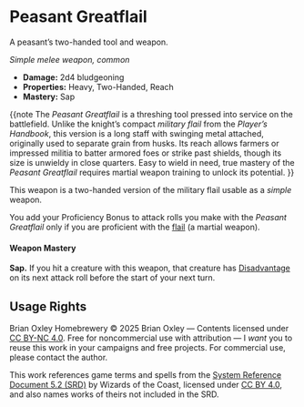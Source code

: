 # Peasant Greatflail

A peasant&rsquo;s two-handed tool and weapon.

_Simple melee weapon, common_

- **Damage:** 2d4 bludgeoning
- **Properties:** Heavy, Two-Handed, Reach
- **Mastery:** Sap

{{note
The <em>Peasant Greatflail</em> is a threshing tool pressed into service on the battlefield. Unlike the knight&rsquo;s compact <em>military flail</em> from the _Player&rsquo;s Handbook_, this version is a long staff with swinging metal attached, originally used to separate grain from husks. Its reach allows farmers or impressed militia to batter armored foes or strike past shields, though its size is unwieldy in close quarters. Easy to wield in need, true mastery of the <em>Peasant Greatflail</em> requires martial weapon training to unlock its potential.
}}

This weapon is a two-handed version of the military flail usable as a <em>simple</em> weapon.

You add your Proficiency Bonus to attack rolls you make with the _Peasant Greatflail_ only if you are proficient with the [flail](https://www.dndbeyond.com/equipment/20-flail) (a martial weapon).

#### Weapon Mastery

**Sap.** If you hit a creature with this weapon, that creature has [Disadvantage](https://www.dndbeyond.com/sources/dnd/br-2024/rules-glossary#Disadvantage) on its next attack roll before the start of your next turn.  

## Usage Rights

Brian Oxley Homebrewery &copy; 2025 Brian Oxley &mdash; Contents licensed under [CC BY-NC 4.0](https://creativecommons.org/licenses/by-nc/4.0/). Free for noncommercial use with attribution &mdash; I _want_ you to reuse this work in your campaigns and free projects. For commercial use, please contact the author.

This work references game terms and spells from the [System Reference Document 5.2 (SRD)](https://dnd.wizards.com/resources/systems-reference-document) by Wizards of the Coast, licensed under [CC BY 4.0](https://creativecommons.org/licenses/by/4.0/), and also names works of theirs not included in the SRD.
